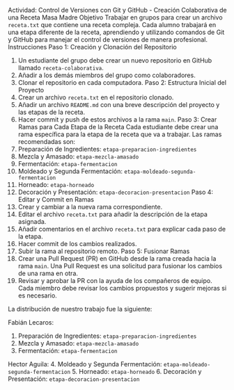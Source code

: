 Actividad: Control de Versiones con Git y GitHub -
Creación Colaborativa de una Receta Masa Madre
Objetivo
Trabajar en grupos para crear un archivo `receta.txt` que contiene una receta compleja.
Cada alumno trabajará en una etapa diferente de la receta, aprendiendo y utilizando
comandos de Git y GitHub para manejar el control de versiones de manera profesional.
Instrucciones
Paso 1: Creación y Clonación del Repositorio
1. Un estudiante del grupo debe crear un nuevo repositorio en GitHub llamado
`receta-colaborativa`.
2. Añadir a los demás miembros del grupo como colaboradores.
3. Clonar el repositorio en cada computadora.
Paso 2: Estructura Inicial del Proyecto
1. Crear un archivo `receta.txt` en el repositorio clonado.
2. Añadir un archivo `README.md` con una breve descripción del proyecto y las etapas de
la receta.
3. Hacer commit y push de estos archivos a la rama `main`.
Paso 3: Crear Ramas para Cada Etapa de la Receta
Cada estudiante debe crear una rama específica para la etapa de la receta que va a
trabajar. Las ramas recomendadas son:
1. Preparación de Ingredientes: `etapa-preparacion-ingredientes`
2. Mezcla y Amasado: `etapa-mezcla-amasado`
3. Fermentación: `etapa-fermentacion`
4. Moldeado y Segunda Fermentación: `etapa-moldeado-segunda-fermentacion`
5. Horneado: `etapa-horneado`
6. Decoración y Presentación: `etapa-decoracion-presentacion`
Paso 4: Editar y Commit en Ramas
1. Crear y cambiar a la nueva rama correspondiente.
2. Editar el archivo `receta.txt` para añadir la descripción de la etapa asignada.
3. Añadir comentarios en el archivo `receta.txt` para explicar cada paso de la etapa.
4. Hacer commit de los cambios realizados.
5. Subir la rama al repositorio remoto.
Paso 5: Fusionar Ramas
1. Crear una Pull Request (PR) en GitHub desde la rama creada hacia la rama `main`. Una
Pull Request es una solicitud para fusionar los cambios de una rama en otra.
2. Revisar y aprobar la PR con la ayuda de los compañeros de equipo. Cada miembro debe
revisar los cambios propuestos y sugerir mejoras si es necesario.

La distribución de nuestro trabajo fue la siguiente:

Fabián Lecaros:
1. Preparación de Ingredientes: `etapa-preparacion-ingredientes`
2. Mezcla y Amasado: `etapa-mezcla-amasado`
3. Fermentación: `etapa-fermentacion`

Hector Aguila:
4. Moldeado y Segunda Fermentación: `etapa-moldeado-segunda-fermentacion`
5. Horneado: `etapa-horneado`
6. Decoración y Presentación: `etapa-decoracion-presentacion`
